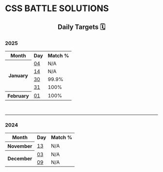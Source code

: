 # CSS BATTLE SOLUTIONS

## <p style="text-align: center">Daily Targets 🗓️</p>

### 2025


<table>
    <th>Month</th>
    <th>Day</th>
    <th>Match %</th>
    <tr>
        <th rowspan=4>January</th>
        <td>
        <a href="https://github.com/mihaidanaila11/cssbattle/tree/main/Daily%20Targets/04-01-2025">04</a>
        </td>
        <td>N/A</td>
    </tr>
    <tr>
        <td><a href="https://github.com/mihaidanaila11/cssbattle/tree/main/Daily%20Targets/14-01-2025">14</a></td>
        <td>N/A</td>
    </tr>
    <tr>
        <td><a href="https://github.com/mihaidanaila11/cssbattle/tree/main/Daily%20Targets/30-01-2025">30</a></td>
        <td>99.9%</td>
    </tr>
    <tr>
        <td><a href="https://github.com/mihaidanaila11/cssbattle/tree/main/Daily%20Targets/31-01-2025">31</a></td>
        <td>100%</td>
    </tr>
    <tr>
        <th rowspan=30>February</th>
        <td>
        <a href="https://github.com/mihaidanaila11/cssbattle/tree/main/Daily%20Targets/01-02-2025">01</a>
        </td>
        <td>100%</td>
    </tr>
    
</table>

<br>
<hr>

### 2024

<table>
    <th>Month</th>
    <th>Day</th>
    <th>Match %</th>
    <tr>
        <th>November</th>
        <td><a href="https://github.com/mihaidanaila11/cssbattle/tree/main/Daily%20Targets/13-11-2024">13</a></td>
        <td>N/A</td>
    </tr>
    <tr>
        <th rowspan=2>December</th>
        <td><a href="https://github.com/mihaidanaila11/cssbattle/tree/main/Daily%20Targets/03-12-2024">03</a></td>
        <td>N/A</td>
    </tr>
    <tr>
        <td><a href="https://github.com/mihaidanaila11/cssbattle/tree/main/Daily%20Targets/09-12-2024">09</a></td>
        <td>N/A</td>
    </tr>
    
</table>